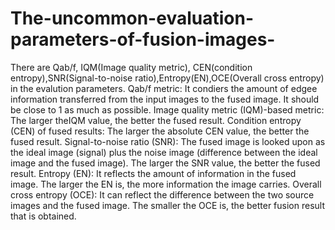 # The-uncommon-evaluation-parameters-of-fusion-images-
There are Qab/f, IQM(Image quality metric), CEN(condition entropy),SNR(Signal-to-noise ratio),Entropy(EN),OCE(Overall cross entropy) in the evalution parameters.
Qab/f metric: It condiers the amount of edgee information transferred from the input images to the fused image. It should be close to 1 as much as possible.
Image quality metric (IQM)-based metric: The larger theIQM value, the better the fused result.
Condition entropy (CEN) of fused results: The larger the absolute CEN value, the better the fused result.
Signal-to-noise ratio (SNR): The fused image is looked upon as the ideal image (signal) plus the noise image (difference between the ideal image and the fused image). The larger the SNR value, the better the fused result.
Entropy (EN): It reflects the amount of information in the fused image. The larger the EN is, the more information the image carries.
Overall cross entropy (OCE): It can reflect the difference between the two source images and the fused image. The smaller the OCE is, the better fusion result that is obtained.
